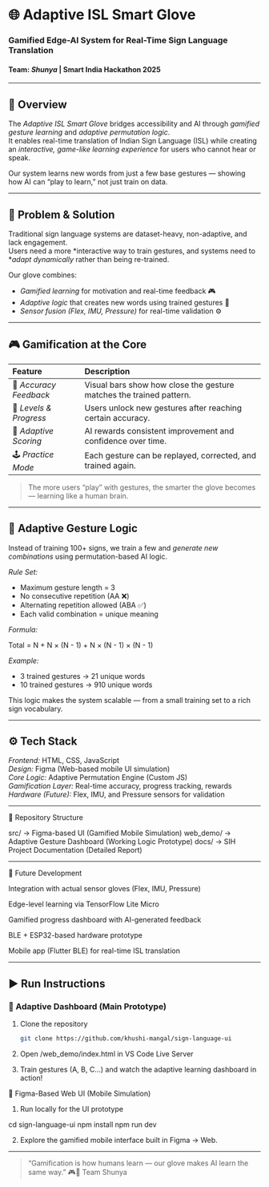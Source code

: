 # 🌐 Adaptive ISL Smart Glove  
### Gamified Edge-AI System for Real-Time Sign Language Translation  
#### Team: *Shunya* | Smart India Hackathon 2025  

---

## 🧠 Overview  
The *Adaptive ISL Smart Glove* bridges accessibility and AI through *gamified gesture learning* and *adaptive permutation logic*.  
It enables real-time translation of Indian Sign Language (ISL) while creating an *interactive, game-like learning experience* for users who cannot hear or speak.  

Our system learns new words from just a few base gestures — showing how AI can “play to learn,” not just train on data.

---

## 🎯 Problem & Solution  
Traditional sign language systems are dataset-heavy, non-adaptive, and lack engagement.  
Users need a more *interactive way to train gestures, and systems need to **adapt dynamically* rather than being re-trained.

Our glove combines:
- *Gamified learning* for motivation and real-time feedback 🎮  
- *Adaptive logic* that creates new words using trained gestures 🧩  
- *Sensor fusion (Flex, IMU, Pressure)* for real-time validation ⚙  

---

## 🎮 Gamification at the Core  
| Feature | Description |
|:--|:--|
| 🎯 *Accuracy Feedback* | Visual bars show how close the gesture matches the trained pattern. |
| 🧩 *Levels & Progress* | Users unlock new gestures after reaching certain accuracy. |
| 🌟 *Adaptive Scoring* | AI rewards consistent improvement and confidence over time. |
| 🕹 *Practice Mode* | Each gesture can be replayed, corrected, and trained again. |

> The more users “play” with gestures, the smarter the glove becomes — learning like a human brain.

---

## 🧮 Adaptive Gesture Logic  
Instead of training 100+ signs, we train a few and *generate new combinations* using permutation-based AI logic.

*Rule Set:*  
- Maximum gesture length = 3  
- No consecutive repetition (AA ❌)  
- Alternating repetition allowed (ABA ✅)  
- Each valid combination = unique meaning  

*Formula:*

Total = N + N × (N - 1) + N × (N - 1) × (N - 1)

*Example:*  
- 3 trained gestures → 21 unique words  
- 10 trained gestures → 910 unique words  

This logic makes the system scalable — from a small training set to a rich sign vocabulary.

---

## ⚙ Tech Stack  
*Frontend:* HTML, CSS, JavaScript  
*Design:* Figma (Web-based mobile UI simulation)  
*Core Logic:* Adaptive Permutation Engine (Custom JS)  
*Gamification Layer:* Real-time accuracy, progress tracking, rewards  
*Hardware (Future):* Flex, IMU, and Pressure sensors for validation

---

📁 Repository Structure

src/        → Figma-based UI (Gamified Mobile Simulation)
web_demo/   → Adaptive Gesture Dashboard (Working Logic Prototype)
docs/       → SIH Project Documentation (Detailed Report)


---

🧩 Future Development

Integration with actual sensor gloves (Flex, IMU, Pressure)

Edge-level learning via TensorFlow Lite Micro

Gamified progress dashboard with AI-generated feedback

BLE + ESP32-based hardware prototype

Mobile app (Flutter BLE) for real-time ISL translation



---


## ▶ Run Instructions  

### 🧩 Adaptive Dashboard (Main Prototype)  
1. Clone the repository  
   ```bash
   git clone https://github.com/khushi-mangal/sign-language-ui

2. Open /web_demo/index.html in VS Code Live Server


3. Train gestures (A, B, C…) and watch the adaptive learning dashboard in action!



🎨 Figma-Based Web UI (Mobile Simulation)

1. Run locally for the UI prototype

cd sign-language-ui
npm install
npm run dev


2. Explore the gamified mobile interface built in Figma → Web.

---

> “Gamification is how humans learn — our glove makes AI learn the same way.” 🎮🧠
Team Shunya




  
